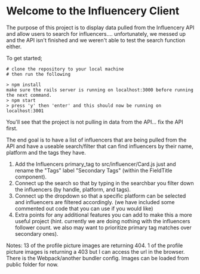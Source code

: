 # Welcome to the Influencery Client

The purpose of this project is to display data pulled from the Influencery API and allow users to search for influencers.... unfortunately, we messed up and the API isn't finished and we weren't able to test the search function either.

To get started;

```
# clone the repository to your local machine
# then run the following

> npm install
make sure the rails server is running on localhost:3000 before running the next command.
> npm start
> press 'y' then 'enter' and this should now be running on localhost:3001
```

You'll see that the project is not pulling in data from the API... fix the API first.

The end goal is to have a list of influencers that are being pulled from the API and have a useable search/filter that can find influencers by their name, platform and the tags they have.

1. Add the Influencers primary_tag to src/influencer/Card.js just and rename the "Tags" label "Secondary Tags" (within the FieldTitle component).
2. Connect up the search so that by typing in the searchbar you filter down the influencers (by handle, platform, and tags).
3. Connect up the dropdown so that a specific platform can be selected and influencers are filtered accordingly. (we have included some commented out code that you can use if you would like)
4. Extra points for any additional features you can add to make this a more useful project (hint. currently we are doing nothing with the influencers follower count. we also may want to prioritize primary tag matches over secondary ones).

Notes:
13 of the profile picture images are returning 404.
1 of the profile picture images is returning a 403 but I can access the url in the browser.
There is the Webpack/another bundler config. Images can be loaded from public folder for now.
